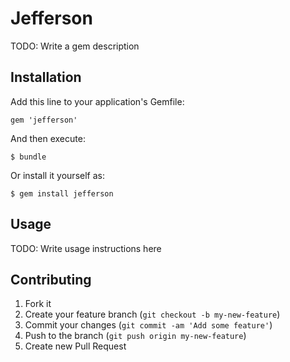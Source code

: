 # Jefferson

TODO: Write a gem description

## Installation

Add this line to your application's Gemfile:

    gem 'jefferson'

And then execute:

    $ bundle

Or install it yourself as:

    $ gem install jefferson

## Usage

TODO: Write usage instructions here

## Contributing

1. Fork it
2. Create your feature branch (`git checkout -b my-new-feature`)
3. Commit your changes (`git commit -am 'Add some feature'`)
4. Push to the branch (`git push origin my-new-feature`)
5. Create new Pull Request
